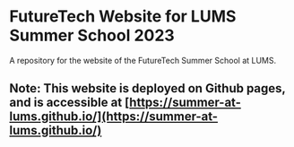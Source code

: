 # FutureTech Website for LUMS Summer School 2023

A repository for the website of the FutureTech Summer School at LUMS.

## Note: This website is deployed on Github pages, and is accessible at [https://summer-at-lums.github.io/](https://summer-at-lums.github.io/)
